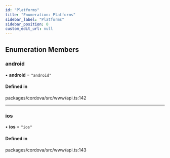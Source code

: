 ```yaml
---
id: "Platforms"
title: "Enumeration: Platforms"
sidebar_label: "Platforms"
sidebar_position: 0
custom_edit_url: null
---
```


## Enumeration Members

### android

• **android** = ``"android"``

#### Defined in

packages/cordova/src/www/api.ts:142

___

### ios

• **ios** = ``"ios"``

#### Defined in

packages/cordova/src/www/api.ts:143
